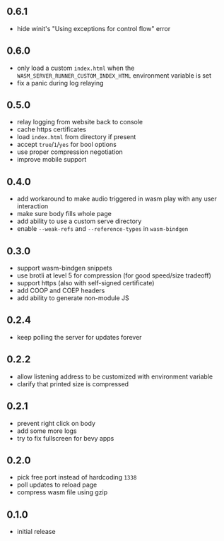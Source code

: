 ## 0.6.1
- hide winit's "Using exceptions for control flow" error

## 0.6.0
- only load a custom `index.html` when the `WASM_SERVER_RUNNER_CUSTOM_INDEX_HTML` environment variable is set
- fix a panic during log relaying

## 0.5.0
- relay logging from website back to console
- cache https certificates
- load `index.html` from directory if present
- accept `true`/`1`/`yes` for bool options
- use proper compression negotiation
- improve mobile support

## 0.4.0
- add workaround to make audio triggered in wasm play with any user interaction
- make sure body fills whole page
- add ability to use a custom serve directory
- enable `--weak-refs` and `--reference-types` in `wasm-bindgen`

## 0.3.0
- support wasm-bindgen snippets
- use brotli at level 5 for compression (for good speed/size tradeoff)
- support https (also with self-signed certificate)
- add COOP and COEP headers
- add ability to generate non-module JS

## 0.2.4
- keep polling the server for updates forever

## 0.2.2
- allow listening address to be customized with environment variable
- clarify that printed size is compressed

## 0.2.1
- prevent right click on body
- add some more logs
- try to fix fullscreen for bevy apps

## 0.2.0
- pick free port instead of hardcoding `1338`
- poll updates to reload page
- compress wasm file using gzip

## 0.1.0

- initial release
